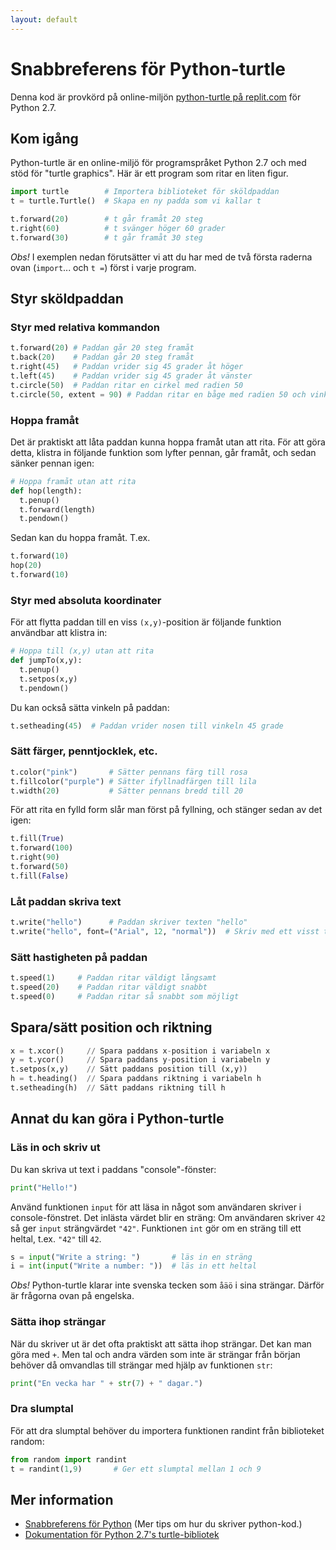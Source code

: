 ```yaml
---
layout: default
---
```


# Snabbreferens för Python-turtle 


Denna kod är provkörd på online-miljön [python-turtle på replit.com](http://repl.it/languages/python-turtle) för Python 2.7.

## Kom igång

Python-turtle är en online-miljö för programspråket Python 2.7 och med stöd för "turtle graphics". Här är ett program som ritar en liten figur.

```python
import turtle        # Importera biblioteket för sköldpaddan
t = turtle.Turtle()  # Skapa en ny padda som vi kallar t

t.forward(20)        # t går framåt 20 steg
t.right(60)          # t svänger höger 60 grader
t.forward(30)        # t går framåt 30 steg
```

*Obs!* I exemplen nedan förutsätter vi att du har med de två första raderna ovan (`import`... och `t =`) först i varje program.

## Styr sköldpaddan

### Styr med relativa kommandon

```python
t.forward(20) # Paddan går 20 steg framåt
t.back(20)    # Paddan går 20 steg framåt
t.right(45)   # Paddan vrider sig 45 grader åt höger
t.left(45)    # Paddan vrider sig 45 grader åt vänster
t.circle(50)  # Paddan ritar en cirkel med radien 50
t.circle(50, extent = 90) # Paddan ritar en båge med radien 50 och vinkeln 90
```

### Hoppa framåt

Det är praktiskt att låta paddan kunna hoppa framåt utan att rita. För att göra detta, klistra in följande funktion som lyfter pennan, går framåt, och sedan sänker pennan igen:

```python
# Hoppa framåt utan att rita
def hop(length):
  t.penup()
  t.forward(length)
  t.pendown()
```

Sedan kan du hoppa framåt. T.ex.

```python
t.forward(10)
hop(20)
t.forward(10)
```

### Styr med absoluta koordinater

För att flytta paddan till en viss `(x,y)`-position är följande funktion användbar att klistra in:

```python
# Hoppa till (x,y) utan att rita
def jumpTo(x,y):
  t.penup()
  t.setpos(x,y)
  t.pendown()
```

Du kan också sätta vinkeln på paddan:

```python
t.setheading(45)  # Paddan vrider nosen till vinkeln 45 grade
```

### Sätt färger, penntjocklek, etc.

```python
t.color("pink")       # Sätter pennans färg till rosa
t.fillcolor("purple") # Sätter ifyllnadfärgen till lila
t.width(20)           # Sätter pennans bredd till 20
```

För att rita en fylld form slår man först på fyllning, och stänger sedan av det igen:

```python
t.fill(True)
t.forward(100)
t.right(90)
t.forward(50)
t.fill(False)
```

### Låt paddan skriva text

```python
t.write("hello")      # Paddan skriver texten "hello"
t.write("hello", font=("Arial", 12, "normal"))  # Skriv med ett visst typsnitt
```

### Sätt hastigheten på paddan
```python
t.speed(1)     # Paddan ritar väldigt långsamt
t.speed(20)    # Paddan ritar väldigt snabbt
t.speed(0)     # Paddan ritar så snabbt som möjligt
```

## Spara/sätt position och riktning
```python
x = t.xcor()     // Spara paddans x-position i variabeln x
y = t.ycor()     // Spara paddans y-position i variabeln y
t.setpos(x,y)    // Sätt paddans position till (x,y))
h = t.heading()  // Spara paddans riktning i variabeln h
t.setheading(h)  // Sätt paddans riktning till h
```

## Annat du kan göra i Python-turtle

### Läs in och skriv ut

Du kan skriva ut text i paddans "console"-fönster:

```python
print("Hello!")
```

Använd funktionen `input` för att läsa in något som användaren skriver i console-fönstret. Det inlästa värdet blir en sträng: Om användaren skriver `42` så ger `input` strängvärdet `"42"`. Funktionen `int` gör om en sträng till ett heltal, t.ex. `"42"` till `42`.

```python
s = input("Write a string: ")       # läs in en sträng
i = int(input("Write a number: "))  # läs in ett heltal
```

*Obs!* Python-turtle klarar inte svenska tecken som `åäö` i sina strängar. Därför är frågorna ovan på engelska.

### Sätta ihop strängar

När du skriver ut är det ofta praktiskt att sätta ihop strängar. Det kan man göra med `+`. Men tal och andra värden som inte är strängar från början behöver då omvandlas till strängar med hjälp av funktionen `str`:

```python
print("En vecka har " + str(7) + " dagar.")
```

### Dra slumptal

För att dra slumptal behöver du importera funktionen randint från biblioteket random:

```python
from random import randint
t = randint(1,9)       # Ger ett slumptal mellan 1 och 9
```



## Mer information

* [Snabbreferens för Python](../../programming/python/CHEATSHEET.md) (Mer tips om hur du skriver python-kod.)
* [Dokumentation för Python 2.7's turtle-bibliotek](https://docs.python.org/2/library/turtle.html)
